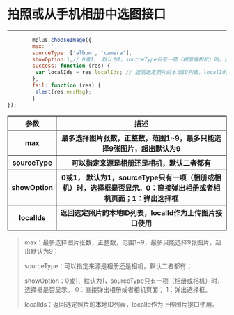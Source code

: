 # 拍照或从手机相册中选图接口

---
```javascript
        mplus.chooseImage({
        max: ''
        sourceType: ['album', 'camera'], 
        showOption:1,// 0或1， 默认为1，sourceType只有一项（相册或相机）时，选择框是否显示。0：直接弹出相册或者相机页面；1：弹出选择框
        success: function (res) {
         var localIds = res.localIds; // 返回选定照片的本地ID列表，localId作为上传图片接口使用
        },
	    fail: function (res) {
         alert(res.errMsg);
        }
});

```

<table border="1">
  <tr>
    <th>参数</th>
    <th>描述</th>
  </tr>
   <tr>
    <th>max</th>
    <th>最多选择图片张数，正整数，范围1~9，最多只能选择9张图片，超出默认为9</th>
  </tr>
    <tr>
    <th>sourceType</th>
    <th>可以指定来源是相册还是相机，默认二者都有</th>
  </tr>
   <tr>
    <th>showOption</th>
    <th> 0或1， 默认为1，sourceType只有一项（相册或相机）时，选择框是否显示。0：直接弹出相册或者相机页面；1：弹出选择框</th>
  </tr>
    <tr>
    <th>localIds</th>
    <th> 返回选定照片的本地ID列表，localId作为上传图片接口使用</th>
  </tr>
  </table>
  
  
> max：最多选择图片张数，正整数，范围1~9，最多只能选择9张图片，超出默认为9；
>
>sourceType：可以指定来源是相册还是相机，默认二者都有；  
>
>showOption：0或1，默认为1，sourceType只有一项（相册或相机）时，选择框是否显示。
0：直接弹出相册或者相机页面；
1：弹出选择框。
>
>localIds：返回选定照片的本地ID列表，localId作为上传图片接口使用。
>